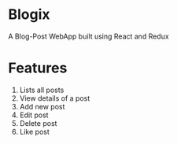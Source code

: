 # Blogix 
A Blog-Post WebApp built using React and Redux

# Features

1. Lists all posts
2. View details of a post
3. Add new post
4. Edit post
5. Delete post
6. Like post
